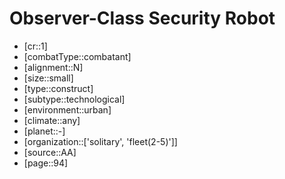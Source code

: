 
# Observer-Class Security Robot

- [cr::1]
- [combatType::combatant]
- [alignment::N]
- [size::small]
- [type::construct]
- [subtype::technological]
- [environment::urban]
- [climate::any]
- [planet::-]
- [organization::['solitary', 'fleet(2-5)']]
- [source::AA]
- [page::94]
